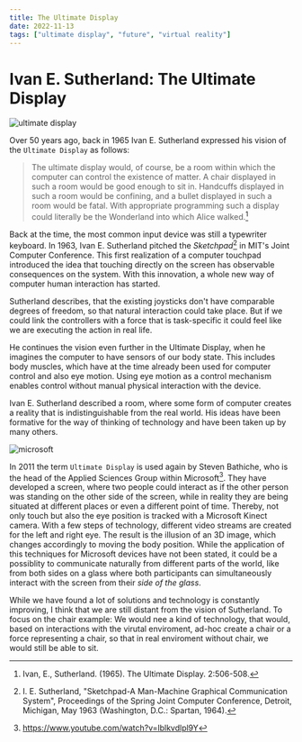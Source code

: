 ```yaml
---
title: The Ultimate Display
date: 2022-11-13
tags: ["ultimate display", "future", "virtual reality"]
---
```


#  Ivan E. Sutherland: The Ultimate Display

![ultimate display](https://roadtovrlive-5ea0.kxcdn.com/wp-content/uploads/2016/05/ultimate-display-1021x580.jpg)

Over 50 years ago, back in 1965 Ivan E. Sutherland expressed his vision of the `Ultimate Display` as follows:

> The ultimate display would, of course, be a room within which the computer can control the existence of matter. A chair displayed in such a
room would be good enough to sit in. Handcuffs displayed in such a room would be confining, and a bullet displayed in such a room would be
fatal. With appropriate programming such a display could literally be the Wonderland into which Alice walked.[^1]

Back at the time, the most common input device was still a typewriter keyboard.
In 1963, Ivan E. Sutherland pitched the _Sketchpad_[^2] in MIT's Joint Computer Conference.
This first realization of a computer touchpad introduced the idea that touching directly on the screen has observable consequences on the system.
With this innovation, a whole new way of computer human interaction has started.

Sutherland describes, that the existing joysticks don't have comparable degrees of freedom, so that natural interaction could take place.
But if we could link the controllers with a force that is task-specific it could feel like we are executing the action in real life.

He continues the vision even further in the Ultimate Display, when he imagines the computer to have sensors of our body state.
This includes body muscles, which have at the time already been used for computer control and also eye motion.
Using eye motion as a control mechanism enables control without manual physical interaction with the device.

Ivan E. Sutherland described a room, where some form of computer creates a reality that is indistinguishable from the real world.
His ideas have been formative for the way of thinking of technology and have been taken up by many others.

![microsoft](http://blogs.microsoft.com/wp-content/uploads/sites/3/2011/02/7411.smartdisplays_5F00_lg_5F00_thumb_5F00_21B8F48A.jpg)

In 2011 the term `Ultimate Display` is used again by Steven Bathiche, who is the head of the Applied Sciences Group within Microsoft[^3].
They have developed a screen, where two people could interact as if the other person was standing on the other side of the screen, while in reality
they are being situated at different places or even a different point of time.
Thereby, not only touch but also the eye position is tracked with a Microsoft Kinect camera.
With a few steps of technology, different video streams are created for the left and right eye.
The result is the illusion of an 3D image, which changes accordingly to moving the body position.
While the application of this techniques for Microsoft devices have not been stated, it could be a possiblity to communicate naturally from different parts of the world,
like from both sides on a glass where both participants can simultaneously interact with the screen from their _side of the glass_.

While we have found a lot of solutions and technology is constantly improving, I think that we are still distant from the vision of Sutherland.
To focus on the chair example: We would nee a kind of technology, that would, based on interactions with the virutal enviroment, ad-hoc create a chair or a force representing a chair,
so that in real enviroment without chair, we would still be able to sit.


[^1]: Ivan, E., Sutherland. (1965). The Ultimate Display.  2:506-508.
[^2]: I. E. Sutherland, "Sketchpad-A Man-Machine Graphical Communication System", Proceedings of the Spring Joint Computer Conference,
Detroit, Michigan, May 1963 (Washington, D.C.: Spartan, 1964).
[^3]: https://www.youtube.com/watch?v=lblkvdlpl9Y
